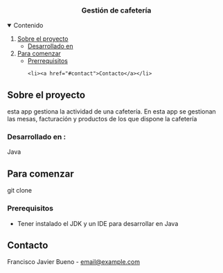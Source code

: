 






  <h3 align="center">Gestión de cafetería</h3>




<!-- TABLE OF CONTENTS -->
<details open="open">
  <summary>Contenido</summary>
  <ol>
    <li>
      <a href="#about-the-project">Sobre el proyecto</a>
      <ul>
        <li><a href="#built-with">Desarrollado en</a></li>
      </ul>
    </li>
    <li>
      <a href="#getting-started">Para comenzar</a>
      <ul>
        <li><a href="#prerequisites">Prerrequisitos</a></li>
        
      
 
    
    <li><a href="#contact">Contacto</a></li>
   </ul>
  </ol>
</details>




## Sobre el proyecto

esta app gestiona la actividad de una cafetería.
 En esta app se gestionan las mesas, facturación y productos de los que dispone la cafetería 

### Desarrollado en :

Java



<!-- GETTING STARTED -->
## Para comenzar

 git clone
### Prerequisitos

* Tener instalado el JDK y un IDE para desarrollar en Java









<!-- CONTACT -->
## Contacto

Francisco Javier Bueno -  email@example.com






